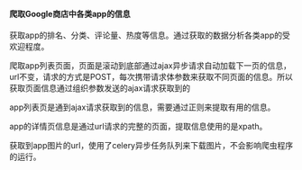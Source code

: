 #### 爬取Google商店中各类app的信息
获取app的排名、分类、评论量、热度等信息。通过获取的数据分析各类app的受欢迎程度。

爬取app列表页面，页面是滚动到底部通过ajax异步请求自动加载下一页的信息，url不变，请求的方式是POST，每次携带请求体参数来获取不同页面的信息。所以获取页面信息通过组织参数发送的ajax请求获取到的

app列表页是通到ajax请求获取到的信息，需要通过正则来提取有用的信息。

app的详情页信息是通过url请求的完整的页面，提取信息使用的是xpath。

获取到app图片的url，使用了celery异步任务队列来下载图片，不会影响爬虫程序的运行。
